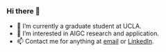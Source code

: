 ### Hi there 👋

- 🔭 I’m currently a graduate student at UCLA.
- 🌱 I’m interested in AIGC research and application. 
- 📫 Contact me for anything at [email](xiruili@ucla.edu) or [LinkedIn](https://www.linkedin.com/in/xirui-li7).
